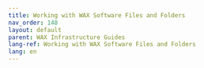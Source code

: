 ```yaml
---
title: Working with WAX Software Files and Folders
nav_order: 148
layout: default
parent: WAX Infrastructure Guides
lang-ref: Working with WAX Software Files and Folders
lang: en
---
```

